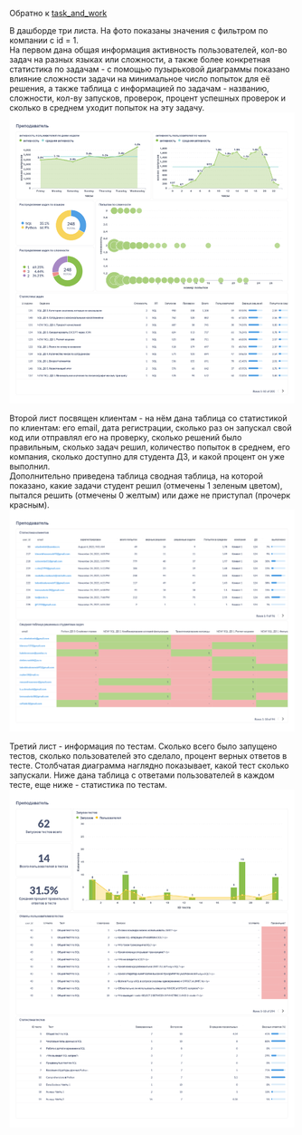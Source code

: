 Обратно к [task_and_work](../../task_and_work.md)  

В дашборде три листа. На фото показаны значения с фильтром по компании с id = 1.  
На первом дана общая информация активность пользователей, кол-во задач на разных языках или сложности, а также более конкретная статистика по задачам - с помощью пузырьковой диаграммы показано влияние сложности задачи на минимальное число попыток для её решения, а также таблица с информацией по задачам - названию, сложности, кол-ву запусков, проверок, процент успешных проверок и сколько в среднем уходит попыток на эту задачу.  
![таблица](Преподаватель-1.png)  

Второй лист посвящен клиентам - на нём дана таблица со статистикой по клиентам: его email, дата регистрации, сколько раз он запускал свой код или отправлял его на проверку, сколько решений было правильным, сколько задач решил, количество попыток в среднем, его компания, сколько доступно для студента ДЗ, и какой процент он уже выполнил.  
Дополнительно приведена таблица сводная таблица, на которой показано, какие задачи студент решил (отмечены 1 зеленым цветом), пытался решить (отмечены 0 желтым) или даже не приступал (прочерк красным).  
![таблица](Преподаватель-2.png)  

Третий лист - информация по тестам. Сколько всего было запущено тестов, сколько пользователей это сделало, процент верных ответов в тесте. Столбчатая диаграмма наглядно показывает, какой тест сколько запускали. Ниже дана таблица с ответами пользователей в каждом тесте, еще ниже - статистика по тестам.  
![таблица](Преподаватель-3.png)  

